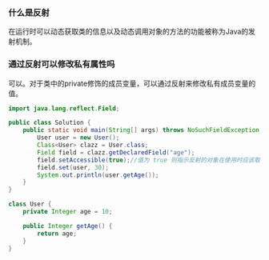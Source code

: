 ### 什么是反射

在运行时可以动态获取类的信息以及动态调用对象的方法的功能被称为Java的发射机制。

### 通过反射可以修改私有属性吗

可以。对于类中的private修饰的成员变量，可以通过反射来修改私有成员变量的值。

```java
import java.lang.reflect.Field;

public class Solution {
    public static void main(String[] args) throws NoSuchFieldException, IllegalAccessException {
        User user = new User();
        Class<User> clazz = User.class;
        Field field = clazz.getDeclaredField("age");
        field.setAccessible(true);//值为 true 则指示反射的对象在使用时应该取消 Java 语言访问检查
        field.set(user, 30);
        System.out.println(user.getAge());
    }
}

class User {
    private Integer age = 10;

    public Integer getAge() {
        return age;
    }
}
```


















